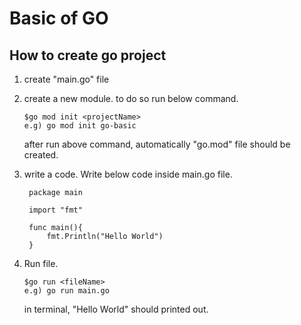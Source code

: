 # Basic of GO

## How to create go project

1. create "main.go" file
2. create a new module. to do so run below command.

   ```
   $go mod init <projectName>
   e.g) go mod init go-basic
   ```

   after run above command, automatically "go.mod" file should be created.

3. write a code.
   Write below code inside main.go file.

   ```
    package main

    import "fmt"

    func main(){
        fmt.Println("Hello World")
    }
   ```

4. Run file.
   ```
   $go run <fileName>
   e.g) go run main.go
   ```
   in terminal, "Hello World" should printed out.
